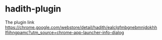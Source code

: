 # hadith-plugin

The plugin link
https://chrome.google.com/webstore/detail/hadith/ealclgfmbgnebmnjdokhhlfiihngpamc?utm_source=chrome-app-launcher-info-dialog
